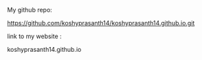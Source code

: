My github repo:

https://github.com/koshyprasanth14/koshyprasanth14.github.io.git

link to my website :

koshyprasanth14.github.io
